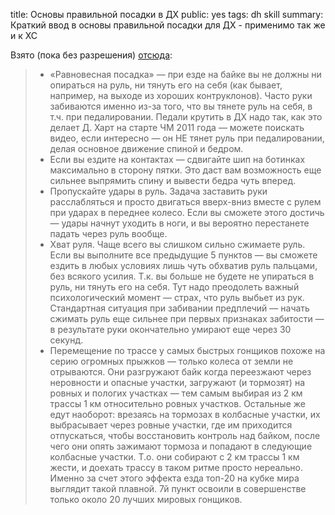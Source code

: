 title: Основы правильной посадки в ДХ
public: yes
tags: dh skill
summary: Краткий ввод в основы правильной посадки для ДХ - применимо так же и к ХС

Взято (пока без разрешения) [отсюда](http://twentysix.ru/blog/RaceStar/105466.html):
>* «Равновесная посадка» — при езде на байке вы не должны ни опираться на руль,
>ни тянуть его на себя (как бывает, например, на выходе из хороших контруклонов).
>Часто руки забиваются именно из-за того, что вы тянете руль на себя, в т.ч. при
>педалировании. Педали крутить в ДХ надо так, как это делает Д. Харт на старте ЧМ
>2011 года — можете поискать видео, если интересно — он НЕ тянет руль при
>педалировании, делая основное движение спиной и бедром.
>* Если вы ездите на контактах — сдвигайте шип на ботинках максимально в сторону
>пятки. Это даст вам возможность еще сильнее выпрямить спину и вывести бедра чуть
>вперед.
>* Пропускайте удары в руль. Задача заставить руки расслабляться и просто
>двигаться вверх-вниз вместе с рулем при ударах в переднее колесо. Если вы
>сможете этого достичь — удары начнут уходить в ноги, и вы вероятно перестанете
>падать через руль вообще.
>* Хват руля. Чаще всего вы слишком сильно сжимаете руль. Если вы выполните все
>предыдущие 5 пунктов — вы сможете ездить в любых условиях лишь чуть обхватив
>руль пальцами, без всякого усилия. Т.к. вы больше не будете не упираться в руль,
>ни тянуть его на себя. Тут надо преодолеть важный психологический момент —
>страх, что руль выбьет из рук. Стандартная ситуация при забивании предплечий —
>начать сжимать руль еще сильнее при первых признаках забитости — в результате
>руки окончательно умирают еще через 30 секунд.
>* Перемещение по трассе у самых быстрых гонщиков похоже на серию огромных
>прыжков — только колеса от земли не отрываются. Они разгружают байк когда
>переезжают через неровности и опасные участки, загружают (и тормозят) на ровных
>и пологих участках — тем самым выбирая из 2 км трассы 1 км относительно ровных
>участков. Остальные же едут наоборот: врезаясь на тормозах в колбасные участки,
>их выбрасывает через ровные участки, где им приходится отпускаться, чтобы
>восстановить контроль над байком, после чего они опять зажимают тормоза и
>попадают в следующие колбасные участки. Т.о. они собирают с 2 км трассы 1 км
>жести, и доехать трассу в таком ритме просто нереально. Именно за счет этого
>эффекта езда топ-20 на кубке мира выглядит такой плавной.  7й пункт освоили в
>совершенстве только около 20 лучших мировых гонщиков.

